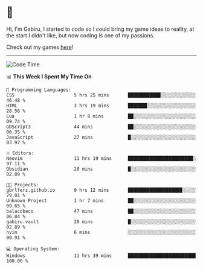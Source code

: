 # 🐀

Hi, I'm Gabiru, I started to code so I could bring my game ideas to reality, at the start I didn't like, but now coding is one of my passions.

Check out my games [here](https://gabiru.art/projetos/)!

---

<!--START_SECTION:waka-->
![Code Time](http://img.shields.io/badge/Code%20Time-410%20hrs%2056%20mins-blue)

📊 **This Week I Spent My Time On** 

```text
💬 Programming Languages: 
CSS                      5 hrs 25 mins       ████████████░░░░░░░░░░░░░   46.48 % 
HTML                     3 hrs 19 mins       ███████░░░░░░░░░░░░░░░░░░   28.56 % 
Lua                      1 hr 8 mins         ██░░░░░░░░░░░░░░░░░░░░░░░   09.74 % 
GDScript3                44 mins             ██░░░░░░░░░░░░░░░░░░░░░░░   06.35 % 
JavaScript               27 mins             █░░░░░░░░░░░░░░░░░░░░░░░░   03.97 % 

🔥 Editors: 
Neovim                   11 hrs 19 mins      ████████████████████████░   97.11 % 
Obsidian                 20 mins             █░░░░░░░░░░░░░░░░░░░░░░░░   02.89 % 

🐱‍💻 Projects: 
gbrlferz.github.io       9 hrs 12 mins       ████████████████████░░░░░   79.01 % 
Unknown Project          1 hr 7 mins         ██░░░░░░░░░░░░░░░░░░░░░░░   09.65 % 
balacobaco               47 mins             ██░░░░░░░░░░░░░░░░░░░░░░░   06.84 % 
gabiru.vault             20 mins             █░░░░░░░░░░░░░░░░░░░░░░░░   02.89 % 
nvim                     6 mins              ░░░░░░░░░░░░░░░░░░░░░░░░░   00.91 % 

💻 Operating System: 
Windows                  11 hrs 39 mins      █████████████████████████   100.00 % 
```


<!--END_SECTION:waka-->
